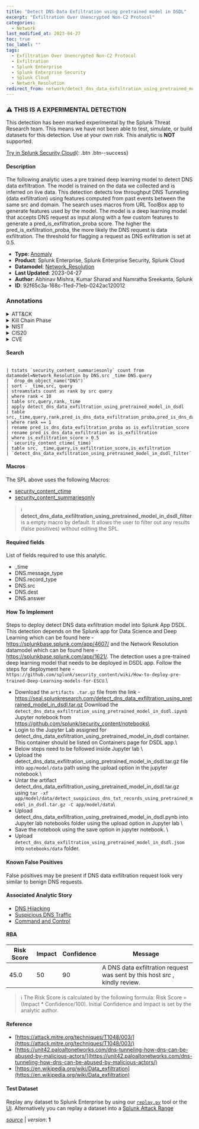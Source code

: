 ```yaml
---
title: "Detect DNS Data Exfiltration using pretrained model in DSDL"
excerpt: "Exfiltration Over Unencrypted Non-C2 Protocol"
categories:
  - Network
last_modified_at: 2023-04-27
toc: true
toc_label: ""
tags:
  - Exfiltration Over Unencrypted Non-C2 Protocol
  - Exfiltration
  - Splunk Enterprise
  - Splunk Enterprise Security
  - Splunk Cloud
  - Network_Resolution
redirect_from: network/detect_dns_data_exfiltration_using_pretrained_model_in_dsdl/
---
```


### :warning: THIS IS A EXPERIMENTAL DETECTION
This detection has been marked experimental by the Splunk Threat Research team. This means we have not been able to test, simulate, or build datasets for this detection. Use at your own risk. This analytic is **NOT** supported.


[Try in Splunk Security Cloud](https://www.splunk.com/en_us/cyber-security.html){: .btn .btn--success}

#### Description

The following analytic uses a pre trained deep learning model to detect DNS data exfiltration. The model is trained on the data we collected and is inferred on live data. This detection detects low throughput DNS Tunneling (data exfiltration) using features computed from past events between the same src and domain. The search uses macros from URL ToolBox app to generate features used by the model. The model is a deep learning model that accepts DNS request as input along with a few custom features to generate a pred_is_exfiltration_proba score. The higher the pred_is_exfiltration_proba, the more likely the DNS request is data exfiltration. The threshold for flagging a request as DNS exfiltration is set at 0.5.

- **Type**: [Anomaly](https://github.com/splunk/security_content/wiki/Detection-Analytic-Types)
- **Product**: Splunk Enterprise, Splunk Enterprise Security, Splunk Cloud
- **Datamodel**: [Network_Resolution](https://docs.splunk.com/Documentation/CIM/latest/User/NetworkResolution)
- **Last Updated**: 2023-04-27
- **Author**: Abhinav Mishra, Kumar Sharad and Namratha Sreekanta, Splunk
- **ID**: 92f65c3a-168c-11ed-71eb-0242ac120012

### Annotations
<details>
  <summary>ATT&CK</summary>

<div markdown="1">

#### [ATT&CK](https://attack.mitre.org/)

| ID          | Technique   | Tactic         |
| ----------- | ----------- |--------------- |
| [T1048.003](https://attack.mitre.org/techniques/T1048/003/) | Exfiltration Over Unencrypted Non-C2 Protocol | Exfiltration |

</div>
</details>


<details>
  <summary>Kill Chain Phase</summary>

<div markdown="1">

* Actions On Objectives


</div>
</details>


<details>
  <summary>NIST</summary>

<div markdown="1">

* DE.AE



</div>
</details>

<details>
  <summary>CIS20</summary>

<div markdown="1">

* CIS 13



</div>
</details>

<details>
  <summary>CVE</summary>

<div markdown="1">


</div>
</details>


#### Search

```

| tstats `security_content_summariesonly` count from datamodel=Network_Resolution by DNS.src _time DNS.query 
| `drop_dm_object_name("DNS")` 
| sort - _time,src, query 
| streamstats count as rank by src query 
| where rank < 10 
| table src,query,rank,_time 
| apply detect_dns_data_exfiltration_using_pretrained_model_in_dsdl 
| table src,_time,query,rank,pred_is_dns_data_exfiltration_proba,pred_is_dns_data_exfiltration 
| where rank == 1 
| rename pred_is_dns_data_exfiltration_proba as is_exfiltration_score 
| rename pred_is_dns_data_exfiltration as is_exfiltration 
| where is_exfiltration_score > 0.5 
| `security_content_ctime(_time)` 
| table src, _time,query,is_exfiltration_score,is_exfiltration 
| `detect_dns_data_exfiltration_using_pretrained_model_in_dsdl_filter`
```

#### Macros
The SPL above uses the following Macros:
* [security_content_ctime](https://github.com/splunk/security_content/blob/develop/macros/security_content_ctime.yml)
* [security_content_summariesonly](https://github.com/splunk/security_content/blob/develop/macros/security_content_summariesonly.yml)

> :information_source:
> **detect_dns_data_exfiltration_using_pretrained_model_in_dsdl_filter** is a empty macro by default. It allows the user to filter out any results (false positives) without editing the SPL.



#### Required fields
List of fields required to use this analytic.
* _time
* DNS.message_type
* DNS.record_type
* DNS.src
* DNS.dest
* DNS.answer



#### How To Implement
Steps to deploy detect DNS data exfiltration model into Splunk App DSDL. This detection depends on the Splunk app for Data Science and Deep Learning which can be found here - https://splunkbase.splunk.com/app/4607/ and the Network Resolution datamodel which can be found here - https://splunkbase.splunk.com/app/1621/. The detection uses a pre-trained deep learning model that needs to be deployed in DSDL app. Follow the steps for deployment here - `https://github.com/splunk/security_content/wiki/How-to-deploy-pre-trained-Deep-Learning-models-for-ESCU`.\
* Download the `artifacts .tar.gz` file from the link - https://seal.splunkresearch.com/detect_dns_data_exfiltration_using_pretrained_model_in_dsdl.tar.gz Download the `detect_dns_data_exfiltration_using_pretrained_model_in_dsdl.ipynb` Jupyter notebook from https://github.com/splunk/security_content/notebooks\
* Login to the Jupyter Lab assigned for detect_dns_data_exfiltration_using_pretrained_model_in_dsdl container. This container should be listed on Containers page for DSDL app.\
* Below steps need to be followed inside Jupyter lab \
* Upload the detect_dns_data_exfiltration_using_pretrained_model_in_dsdl.tar.gz file into `app/model/data` path using the upload option in the jupyter notebook.\
* Untar the artifact detect_dns_data_exfiltration_using_pretrained_model_in_dsdl.tar.gz using `tar -xf app/model/data/detect_suspicious_dns_txt_records_using_pretrained_model_in_dsdl.tar.gz -C app/model/data`\
* Upload detect_dns_data_exfiltration_using_pretrained_model_in_dsdl.pynb into Jupyter lab notebooks folder using the upload option in Jupyter lab \
* Save the notebook using the save option in jupyter notebook. \
* Upload `detect_dns_data_exfiltration_using_pretrained_model_in_dsdl.json` into `notebooks/data` folder.
#### Known False Positives
False positives may be present if DNS data exfiltration request look very similar to benign DNS requests.

#### Associated Analytic Story
* [DNS Hijacking](/stories/dns_hijacking)
* [Suspicious DNS Traffic](/stories/suspicious_dns_traffic)
* [Command and Control](/stories/command_and_control)




#### RBA

| Risk Score  | Impact      | Confidence   | Message      |
| ----------- | ----------- |--------------|--------------|
| 45.0 | 50 | 90 | A DNS data exfiltration request was sent by this host $src$ , kindly review. |


> :information_source:
> The Risk Score is calculated by the following formula: Risk Score = (Impact * Confidence/100). Initial Confidence and Impact is set by the analytic author.


#### Reference

* [https://attack.mitre.org/techniques/T1048/003/](https://attack.mitre.org/techniques/T1048/003/)
* [https://unit42.paloaltonetworks.com/dns-tunneling-how-dns-can-be-abused-by-malicious-actors/](https://unit42.paloaltonetworks.com/dns-tunneling-how-dns-can-be-abused-by-malicious-actors/)
* [https://en.wikipedia.org/wiki/Data_exfiltration](https://en.wikipedia.org/wiki/Data_exfiltration)



#### Test Dataset
Replay any dataset to Splunk Enterprise by using our [`replay.py`](https://github.com/splunk/attack_data#using-replaypy) tool or the [UI](https://github.com/splunk/attack_data#using-ui).
Alternatively you can replay a dataset into a [Splunk Attack Range](https://github.com/splunk/attack_range#replay-dumps-into-attack-range-splunk-server)




[*source*](https://github.com/splunk/security_content/tree/develop/detections/network/detect_dns_data_exfiltration_using_pretrained_model_in_dsdl.yml) \| *version*: **1**